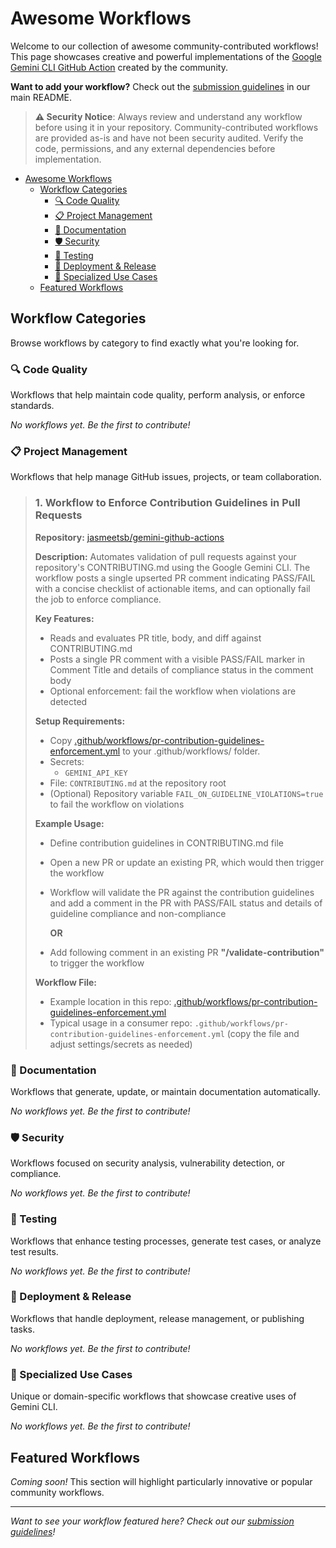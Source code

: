 # Awesome Workflows

Welcome to our collection of awesome community-contributed workflows! This page showcases creative and powerful implementations of the [Google Gemini CLI GitHub Action](https://github.com/google-github-actions/run-gemini-cli) created by the community.

**Want to add your workflow?** Check out the [submission guidelines](./README.md#share-your-workflow) in our main README.

> **⚠️ Security Notice**: Always review and understand any workflow before using it in your repository. Community-contributed workflows are provided as-is and have not been security audited. Verify the code, permissions, and any external dependencies before implementation.

- [Awesome Workflows](#awesome-workflows)
  - [Workflow Categories](#workflow-categories)
    - [🔍 Code Quality](#-code-quality)
    - [📋 Project Management](#-project-management)
    - [📝 Documentation](#-documentation)
    - [🛡️ Security](#️-security)
    - [🧪 Testing](#-testing)
    - [🚀 Deployment \& Release](#-deployment--release)
    - [🎯 Specialized Use Cases](#-specialized-use-cases)
  - [Featured Workflows](#featured-workflows)

## Workflow Categories

Browse workflows by category to find exactly what you're looking for.

### 🔍 Code Quality

Workflows that help maintain code quality, perform analysis, or enforce standards.

*No workflows yet. Be the first to contribute!*

### 📋 Project Management

Workflows that help manage GitHub issues, projects, or team collaboration.


> ### 1. Workflow to Enforce Contribution Guidelines in Pull Requests
>
>
> **Repository:** [jasmeetsb/gemini-github-actions](https://github.com/jasmeetsb/gemini-github-actions)
>
> **Description:** Automates validation of pull requests against your repository's CONTRIBUTING.md using the Google Gemini CLI. The workflow posts a single upserted PR comment indicating PASS/FAIL with a concise checklist of actionable items, and can optionally fail the job to enforce compliance.
>
> **Key Features:**
> - Reads and evaluates PR title, body, and diff against CONTRIBUTING.md
> - Posts a single PR comment with a visible PASS/FAIL marker in Comment Title and details of compliance status in the comment body
> - Optional enforcement: fail the workflow when violations are detected
>
> **Setup Requirements:**
> - Copy [.github/workflows/pr-contribution-guidelines-enforcement.yml](https://github.com/jasmeetsb/gemini-github-actions/blob/main/.github/workflows/pr-contribution-guidelines-enforcement.yml) to your .github/workflows/ folder.
> - Secrets:
>   - `GEMINI_API_KEY`
> - File: `CONTRIBUTING.md` at the repository root
> - (Optional) Repository variable `FAIL_ON_GUIDELINE_VIOLATIONS=true` to fail the workflow on violations
>
> **Example Usage:**
>
> - Define contribution guidelines in CONTRIBUTING.md file
> - Open a new PR or update an existing PR, which would then trigger the workflow
> - Workflow will validate the PR against the contribution guidelines and add a comment in the PR with PASS/FAIL status and details of guideline compliance and non-compliance
>
>   **OR**
>
> - Add following comment in an existing PR **"/validate-contribution"** to trigger the workflow
>
> **Workflow File:**
>
> - Example location in this repo: [.github/workflows/pr-contribution-guidelines-enforcement.yml](https://github.com/jasmeetsb/gemini-github-actions/blob/main/.github/workflows/pr-contribution-guidelines-enforcement.yml)
> - Typical usage in a consumer repo: `.github/workflows/pr-contribution-guidelines-enforcement.yml` (copy the file and adjust settings/secrets as needed)



### 📝 Documentation

Workflows that generate, update, or maintain documentation automatically.

*No workflows yet. Be the first to contribute!*

### 🛡️ Security

Workflows focused on security analysis, vulnerability detection, or compliance.

*No workflows yet. Be the first to contribute!*

### 🧪 Testing

Workflows that enhance testing processes, generate test cases, or analyze test results.

*No workflows yet. Be the first to contribute!*

### 🚀 Deployment & Release

Workflows that handle deployment, release management, or publishing tasks.

*No workflows yet. Be the first to contribute!*

### 🎯 Specialized Use Cases

Unique or domain-specific workflows that showcase creative uses of Gemini CLI.

*No workflows yet. Be the first to contribute!*

## Featured Workflows

*Coming soon!* This section will highlight particularly innovative or popular community workflows.

---

*Want to see your workflow featured here? Check out our [submission guidelines](./README.md#share-your-workflow)!*

